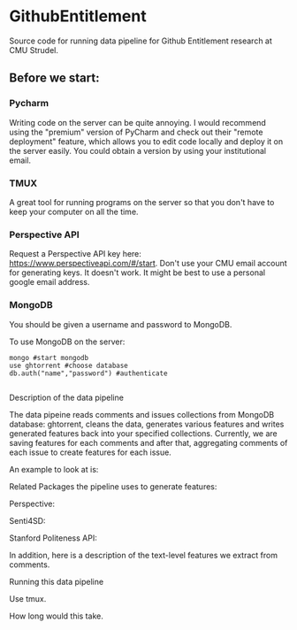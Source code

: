 # GithubEntitlement
Source code for running data pipeline for Github Entitlement research at CMU Strudel.

## Before we start:

### Pycharm

Writing code on the server can be quite annoying. I would recommend using the "premium" version of PyCharm and check out their "remote deployment" feature, which allows you to edit code locally and deploy it on the server easily. You could obtain a version by using your institutional email.

### TMUX

A great tool for running programs on the server so that you don't have to keep your computer on all the time.

### Perspective API 

Request a Perspective API key here: https://www.perspectiveapi.com/#/start. Don't use your CMU email account for generating keys. It doesn't work. It might be best to use a personal google email address.

### MongoDB 

You should be given a username and password to MongoDB.

To use MongoDB on the server:

```
mongo #start mongodb
use ghtorrent #choose database
db.auth("name","password") #authenticate
   
```


Description of the data pipeline

The data pipeine reads comments and issues collections from MongoDB database: ghtorrent, cleans the data, generates 
various features and writes generated features back into your specified collections. Currently, we are saving features for each
comments and after that, aggregating comments of each issue to create features for each issue.

An example to look at is: 

Related Packages the pipeline uses to generate features:

Perspective: 

Senti4SD:

Stanford Politeness API:

In addition, here is a description of the text-level features we extract from comments.

Running this data pipeline

Use tmux. 

How long would this take.


